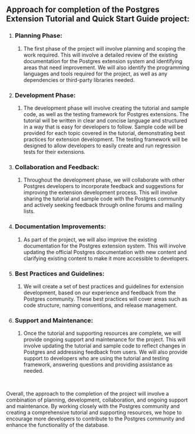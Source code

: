 <h2>Approach for completion of the Postgres Extension Tutorial and Quick Start Guide project:</h2>
<ol>
    <li><h3>Planning Phase:</h3><ol>
            <li>The first phase of the project will involve planning and scoping the work required. This will involve a detailed review of the existing documentation for the Postgres extension system and identifying areas that need improvement. We will also identify the programming languages and tools required for the project, as well as any dependencies or third-party libraries needed.</li>
        </ol>
    </li>
    <li><h3>Development Phase:</h3><ol>
            <li>The development phase will involve creating the tutorial and sample code, as well as the testing framework for Postgres extensions. The tutorial will be written in clear and concise language and structured in a way that is easy for developers to follow. Sample code will be provided for each topic covered in the tutorial, demonstrating best practices for extension development. The testing framework will be designed to allow developers to easily create and run regression tests for their extensions.</li>
        </ol>
    </li>
    <li><h3>Collaboration and Feedback:</h3><ol>
            <li>Throughout the development phase, we will collaborate with other Postgres developers to incorporate feedback and suggestions for improving the extension development process. This will involve sharing the tutorial and sample code with the Postgres community and actively seeking feedback through online forums and mailing lists.</li>
        </ol>
    </li>
    <li><h3>Documentation Improvements:</h3><ol>
            <li>As part of the project, we will also improve the existing documentation for the Postgres extension system. This will involve updating the official Postgres documentation with new content and clarifying existing content to make it more accessible to developers.</li>
        </ol>
    </li>
    <li><h3>Best Practices and Guidelines:</h3><ol>
            <li>We will create a set of best practices and guidelines for extension development, based on our experience and feedback from the Postgres community. These best practices will cover areas such as code structure, naming conventions, and release management.</li>
        </ol>
    </li>
    <li><h3>Support and Maintenance:</h3><ol>
            <li>Once the tutorial and supporting resources are complete, we will provide ongoing support and maintenance for the project. This will involve updating the tutorial and sample code to reflect changes in Postgres and addressing feedback from users. We will also provide support to developers who are using the tutorial and testing framework, answering questions and providing assistance as needed.</li>
        </ol>
    </li>
</ol>
<p><br></p>
<p>Overall, the approach to the completion of the project will involve a combination of planning, development, collaboration, and ongoing support and maintenance. By working closely with the Postgres community and creating a comprehensive tutorial and supporting resources, we hope to encourage more developers to contribute to the Postgres community and enhance the functionality of the database.</p>
<p><br></p>
<p><br></p>
